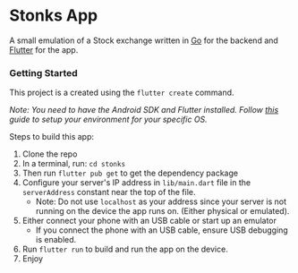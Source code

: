 # Stonks App

A small emulation of a Stock exchange written in [Go](https://golang.org/) for the backend and [Flutter](https://flutter.dev/) for the app.

### Getting Started

This project is a created using the `flutter create` command.

_Note: You need to have the Android SDK and Flutter installed. Follow [this](https://flutter.dev/docs/get-started/install) guide to setup your environment for your specific OS._

Steps to build this app:
1. Clone the repo
2. In a terminal, run: `cd stonks`
3. Then run `flutter pub get` to get the dependency package
4. Configure your server's IP address in `lib/main.dart` file in the `serverAddress` constant near the top of the file.
    - Note: Do not use `localhost` as your address since your server is not running on the device the app runs on. (Either physical or emulated).
5. Either connect your phone with an USB cable or start up an emulator
    - If you connect the phone with an USB cable, ensure USB debugging is enabled.
6. Run `flutter run` to build and run the app on the device.
7. Enjoy